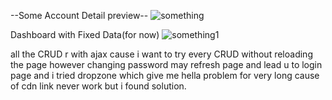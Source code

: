 --Some Account Detail preview--
![something](https://github.com/kzaww/bookstore-adminSide-/assets/109736451/ff0486b8-d359-41fd-adff-8948cd0fc7d4)

Dashboard with Fixed Data(for now)
![something1](https://github.com/kzaww/bookstore-adminSide-/assets/109736451/34c971e5-6ceb-4761-981a-75dce592fb8f)

all the CRUD r with ajax cause i want to try every CRUD without reloading the page however changing password may refresh page and lead u to login page and i tried dropzone which give me hella problem for very long cause of cdn link never work but i found solution.
